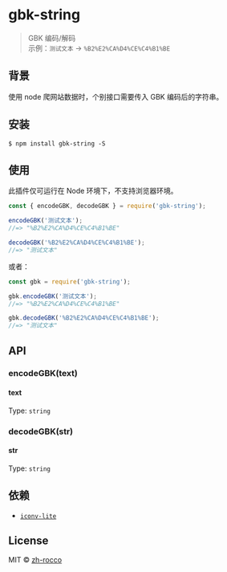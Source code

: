 # gbk-string

> GBK 编码/解码<br>
> 示例：`测试文本` -> `%B2%E2%CA%D4%CE%C4%B1%BE`

## 背景

使用 node 爬网站数据时，个别接口需要传入 GBK 编码后的字符串。

## 安装

```
$ npm install gbk-string -S
```

## 使用

此插件仅可运行在 Node 环境下，不支持浏览器环境。

```js
const { encodeGBK, decodeGBK } = require('gbk-string');

encodeGBK('测试文本');
//=> "%B2%E2%CA%D4%CE%C4%B1%BE"

decodeGBK('%B2%E2%CA%D4%CE%C4%B1%BE');
//=> "测试文本"
```

或者：

```js
const gbk = require('gbk-string');

gbk.encodeGBK('测试文本');
//=> "%B2%E2%CA%D4%CE%C4%B1%BE"

gbk.decodeGBK('%B2%E2%CA%D4%CE%C4%B1%BE');
//=> "测试文本"
```

## API

### encodeGBK(text)

#### text

Type: `string`

### decodeGBK(str)

#### str

Type: `string`

## 依赖

* [`iconv-lite`](https://github.com/ashtuchkin/iconv-lite)

## License

MIT © [zh-rocco](https://github.com/zh-rocco)

